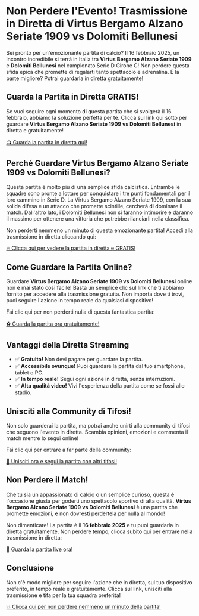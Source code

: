 # Non Perdere l'Evento! Trasmissione in Diretta di Virtus Bergamo Alzano Seriate 1909 vs Dolomiti Bellunesi

Sei pronto per un'emozionante partita di calcio? Il 16 febbraio 2025, un incontro incredibile si terrà in Italia tra **Virtus Bergamo Alzano Seriate 1909** e **Dolomiti Bellunesi** nel campionato Serie D Girone C! Non perdere questa sfida epica che promette di regalarti tanto spettacolo e adrenalina. E la parte migliore? Potrai guardarla in diretta gratuitamente!

## Guarda la Partita in Diretta GRATIS!

Se vuoi seguire ogni momento di questa partita che si svolgerà il 16 febbraio, abbiamo la soluzione perfetta per te. Clicca sul link qui sotto per guardare **Virtus Bergamo Alzano Seriate 1909 vs Dolomiti Bellunesi** in diretta e gratuitamente!

[📺 Guarda la partita in diretta qui!](https://tinyurl.com/livestreamfreeo?st=Virtus+Bergamo+Alzano+Seriate+1909+vs+Dolomiti+Bellunesi&si=gh)

## Perché Guardare Virtus Bergamo Alzano Seriate 1909 vs Dolomiti Bellunesi?

Questa partita è molto più di una semplice sfida calcistica. Entrambe le squadre sono pronte a lottare per conquistare i tre punti fondamentali per il loro cammino in Serie D. La Virtus Bergamo Alzano Seriate 1909, con la sua solida difesa e un attacco che promette scintille, cercherà di dominare il match. Dall'altro lato, i Dolomiti Bellunesi non si faranno intimorire e daranno il massimo per ottenere una vittoria che potrebbe rilanciarli nella classifica.

Non perderti nemmeno un minuto di questa emozionante partita! Accedi alla trasmissione in diretta cliccando qui:

[🔥 Clicca qui per vedere la partita in diretta e GRATIS!](https://tinyurl.com/livestreamfreeo?st=Virtus+Bergamo+Alzano+Seriate+1909+vs+Dolomiti+Bellunesi&si=gh)

## Come Guardare la Partita Online?

Guardare **Virtus Bergamo Alzano Seriate 1909 vs Dolomiti Bellunesi** online non è mai stato così facile! Basta un semplice clic sul link che ti abbiamo fornito per accedere alla trasmissione gratuita. Non importa dove ti trovi, puoi seguire l'azione in tempo reale da qualsiasi dispositivo!

Fai clic qui per non perderti nulla di questa fantastica partita:

[⚽ Guarda la partita ora gratuitamente!](https://tinyurl.com/livestreamfreeo?st=Virtus+Bergamo+Alzano+Seriate+1909+vs+Dolomiti+Bellunesi&si=gh)

## Vantaggi della Diretta Streaming

- ✅ **Gratuito!** Non devi pagare per guardare la partita.
- ✅ **Accessibile ovunque!** Puoi guardare la partita dal tuo smartphone, tablet o PC.
- ✅ **In tempo reale!** Segui ogni azione in diretta, senza interruzioni.
- ✅ **Alta qualità video!** Vivi l'esperienza della partita come se fossi allo stadio.

## Unisciti alla Community di Tifosi!

Non solo guarderai la partita, ma potrai anche unirti alla community di tifosi che seguono l'evento in diretta. Scambia opinioni, emozioni e commenta il match mentre lo segui online!

Fai clic qui per entrare a far parte della community:

[🎉 Unisciti ora e segui la partita con altri tifosi!](https://tinyurl.com/livestreamfreeo?st=Virtus+Bergamo+Alzano+Seriate+1909+vs+Dolomiti+Bellunesi&si=gh)

## Non Perdere il Match!

Che tu sia un appassionato di calcio o un semplice curioso, questa è l'occasione giusta per goderti uno spettacolo sportivo di alta qualità. **Virtus Bergamo Alzano Seriate 1909 vs Dolomiti Bellunesi** è una partita che promette emozioni, e non dovresti perdertela per nulla al mondo!

Non dimenticare! La partita è il **16 febbraio 2025** e tu puoi guardarla in diretta gratuitamente. Non perdere tempo, clicca subito qui per entrare nella trasmissione in diretta:

[🚀 Guarda la partita live ora!](https://tinyurl.com/livestreamfreeo?st=Virtus+Bergamo+Alzano+Seriate+1909+vs+Dolomiti+Bellunesi&si=gh)

## Conclusione

Non c'è modo migliore per seguire l'azione che in diretta, sul tuo dispositivo preferito, in tempo reale e gratuitamente. Clicca sul link, unisciti alla trasmissione e tifa per la tua squadra preferita!

[💥 Clicca qui per non perdere nemmeno un minuto della partita!](https://tinyurl.com/livestreamfreeo?st=Virtus+Bergamo+Alzano+Seriate+1909+vs+Dolomiti+Bellunesi&si=gh)
